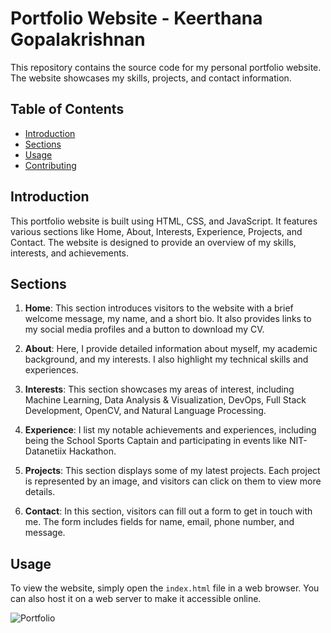 # Portfolio Website - Keerthana Gopalakrishnan

This repository contains the source code for my personal portfolio website. The website showcases my skills, projects, and contact information.

## Table of Contents

- [Introduction](#introduction)
- [Sections](#sections)
- [Usage](#usage)
- [Contributing](#contributing)

## Introduction

This portfolio website is built using HTML, CSS, and JavaScript. It features various sections like Home, About, Interests, Experience, Projects, and Contact. The website is designed to provide an overview of my skills, interests, and achievements.

## Sections

1. **Home**: This section introduces visitors to the website with a brief welcome message, my name, and a short bio. It also provides links to my social media profiles and a button to download my CV.

2. **About**: Here, I provide detailed information about myself, my academic background, and my interests. I also highlight my technical skills and experiences.

3. **Interests**: This section showcases my areas of interest, including Machine Learning, Data Analysis & Visualization, DevOps, Full Stack Development, OpenCV, and Natural Language Processing.

4. **Experience**: I list my notable achievements and experiences, including being the School Sports Captain and participating in events like NIT-Datanetiix Hackathon.

5. **Projects**: This section displays some of my latest projects. Each project is represented by an image, and visitors can click on them to view more details.

6. **Contact**: In this section, visitors can fill out a form to get in touch with me. The form includes fields for name, email, phone number, and message.

## Usage

To view the website, simply open the `index.html` file in a web browser. You can also host it on a web server to make it accessible online.




![Portfolio](https://github.com/KeerthanaG23/KeerthanaG23.github.io/assets/116378322/e16f9b80-2c12-4082-9089-fc723fa5ffc2)
